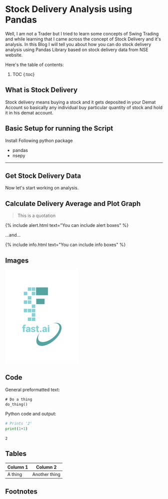 # Stock Delivery Analysis using Pandas

Well, I am not a Trader but I tried to learn some concepts of Swing Trading and while learning that I came across the concept of Stock Delivery and it's analysis.
In this Blog I will tell you about how you can do stock delivery analysis using Pandas Library based on stock delivery data from NSE website.

Here's the table of contents:

1. TOC
{:toc}

## What is Stock Delivery
Stock delivery means buying a stock and it gets deposited in your Demat Account so basically any individual buy particular quantity of stock and hold it in his demat account. 

## Basic Setup for running the Script

Install Following python package 
- pandas
- nsepy

---

## Get Stock Delivery Data 
Now let's start working on analysis.

## Calculate Delivery Average and Plot Graph

> This is a quotation

{% include alert.html text="You can include alert boxes" %}

...and...

{% include info.html text="You can include info boxes" %}

## Images

![](/images/logo.png "fast.ai's logo")

## Code

General preformatted text:

    # Do a thing
    do_thing()

Python code and output:

```python
# Prints '2'
print(1+1)
```

    2

## Tables

| Column 1 | Column 2 |
|-|-|
| A thing | Another thing |

## Footnotes

[^1]: This is the footnote.

